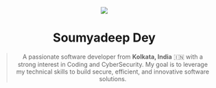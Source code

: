 <div id="header" align="center">
  <img src="https://static.wixstatic.com/media/53fad0_ce0704caa0174d6aa9b2b8101a62fa77~mv2.gif" />
</div>

<div id="bio" align="center">
  <h1>Soumyadeep Dey</h1>
  <blockquote>
    A passionate software developer from <b>Kolkata, India</b> 🇮🇳 with a strong interest in Coding and CyberSecurity. My goal is to leverage my technical skills to build secure, efficient, and innovative software solutions.
  </blockquote>
</div>
